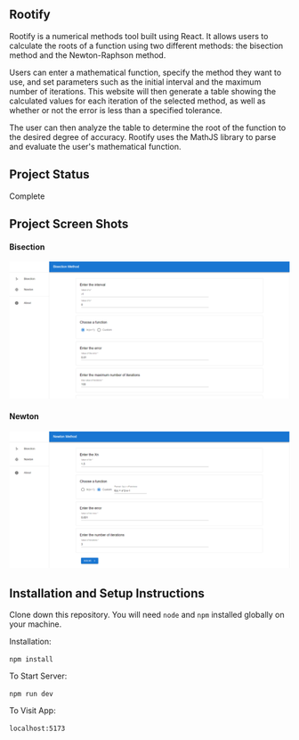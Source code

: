 ## Rootify

Rootify is a numerical methods tool built using React. It allows users to calculate the roots of a function using two different methods: the bisection method and the Newton-Raphson method.

Users can enter a mathematical function, specify the method they want to use, and set parameters such as the initial interval and the maximum number of iterations. This website will then generate a table showing the calculated values for each iteration of the selected method, as well as whether or not the error is less than a specified tolerance.

The user can then analyze the table to determine the root of the function to the desired degree of accuracy. Rootify uses the MathJS library to parse and evaluate the user's mathematical function.

## Project Status
Complete

## Project Screen Shots

#### Bisection  

![Bisection Screenshot](https://raw.githubusercontent.com/lonewanderer27/rootify/master/screenshot_bisection.png)

#### Newton  

![Newton Screenshot](https://raw.githubusercontent.com/lonewanderer27/rootify/master/screenshot_newton.png)

## Installation and Setup Instructions 

Clone down this repository. You will need `node` and `npm` installed globally on your machine.  

Installation:

`npm install`  

To Start Server:

`npm run dev`  

To Visit App:

`localhost:5173`  